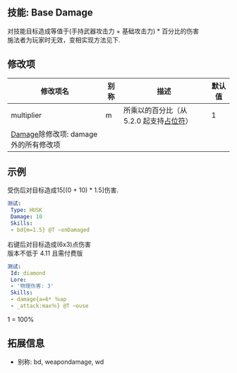 技能: Base Damage
--------------------------

对技能目标造成等值于(手持武器攻击力 + 基础攻击力) * 百分比的伤害  
施法者为玩家时无效，变相实现方法见下.

修改项
----------

| 修改项名 | 别称    | 描述                                                                                                    | 默认值 |
|-----------|------------|----------------------------------------------------------------------------------------------------------------|---------------|
| multiplier           | m | 所乘以的百分比（从 5.2.0 起支持[占位符](/技能/占位符)）         | 1    |
| [Damage](/技能/列表/damage)除修改项: damage外的所有修改项 | | | |

示例
--------

受伤后对目标造成15[(0 + 10) * 1.5]伤害.

```yaml
测试:
 Type: HUSK
 Damage: 10
 Skills:
 - bd{m=1.5} @T ~onDamaged
```

右键后对目标造成(6x3)点伤害  
版本不低于 4.11 且需付费版

```yaml
测试:
 Id: diamond
 Lore:
 - '物理伤害: 3'
 Skills:
 - damage{a=6* ％ap
 - _attack:max％} @T ~ouse
```

1 = 100%

拓展信息
--------

- 别称: bd, weapondamage, wd